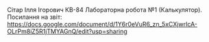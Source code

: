 Сітар Ілля Ігорович КВ-84
Лабораторна робота №1 (Калькулятор).
Посилання на звіт: 
https://docs.google.com/document/d/1Y6r0eVuR6_zn_5xCXjwrIcA-OLrPm8iZ5R1jTMYAGnQ/edit?usp=sharing